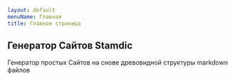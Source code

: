 ```yaml
layout: default
menuName: Главная
title: Главная страница
```
<!--config-->
## Генератор Сайтов Stamdic

Генератор простых Сайтов на снове древовидной структуры markdown файлов


